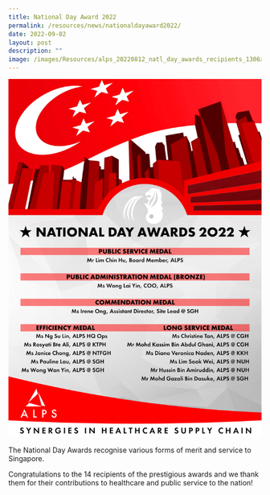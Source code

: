 ```yaml
---
title: National Day Award 2022
permalink: /resources/news/nationaldayaward2022/
date: 2022-09-02
layout: post
description: ""
image: /images/Resources/alps_20220812_natl_day_awards_recipients_1306x1844.png
---
```

![](/images/Resources/alps_20220812_natl_day_awards_recipients_1306x1844.png)


The National Day Awards recognise various forms of merit and service to Singapore.

Congratulations to the 14 recipients of the prestigious awards and we thank them for their contributions to healthcare and public service to the nation!